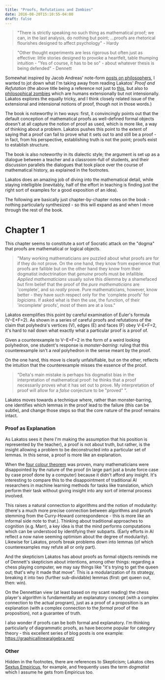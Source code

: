 ```yaml
---
title: "Proofs, Refutations and Zombies"
date: 2016-08-20T15:10:55-04:00
draft: false
---
```



> "There is strictly speaking no such thing as mathematical proof; we can, in the last analysis, do nothing but point; ...proofs are rhetorical flourishes designed to affect psychology" - Hardy

> "Other thought experiments are less rigorous but often just as effective: little stories designed to provoke a heartfelt, table thumping intuition - "Yes of course, it has to be so" - about whatever thesis is being defended" - Dennett


Somewhat inspired by Jacob Andreas' note-form [posts on philosophers](http://blog.jacobandreas.net/translation-meaning.html), I wanted to jot down what I'm taking away from reading Lakatos' *Proof and Refutation* (the above title being a reference not just to [this](https://www.amazon.com/Pride-Prejudice-Zombies-Quirk-Classic/dp/1511336188), but also to [philosophical zombies](https://en.wikipedia.org/wiki/Philosophical_zombie) which are humans extensionally but not intensionally. Lakatos explores the equally tricky, and I think closely related issue of the extensional and intensional notions of proof, though not in those words.)

The book is noteworthy in two ways: first, it convincingly points out that the default conception of mathematical proofs as well-defined formal objects doesn't at all capture the notion of proof as used, which is more like, a way of thinking about a problem. Lakatos pushes this point to the extent of saying that a proof can fail to prove what it sets out to and still be a proof - in fact, from his perspective, establishing truth is not the point; proofs exist to establish structure.

The book is also noteworthy in its dialectic style; the argument is set up as a dialogue between a teacher and a classroom-full of students, and their discussion parallels the dialogues that took place over the course of mathematical history, as explained in the footnotes.

<!-- I read it through the lens of my own anti-representationalist sensibilities -->

Lakatos does an amazing job of diving into the mathematical detail, while staying intelligible (inevitably, half of the effort in teaching is finding just the right sort of examples for a good exposition of an idea).

The following are basically just chapter-by-chapter notes on the book - nothing particularly synthesized - so this will expand as and when I move through the rest of the book.

# Chapter 1

This chapter seems to constitute a sort of Socratic attack on the "dogma" that proofs are mathematical or logical objects.

> "Many working mathematicians are puzzled about what proofs are for if they do not prove. On the one hand, they know from experience that proofs are fallible but on the other hand they know from their dogmatist indoctrination that *genuine* proofs must be infallible. *Applied mathematicians* usually solve this dilemma by a shamefaced but firm belief that the proof of the *pure mathematicians* are 'complete', and so *really* prove. Pure mathematicians, however, know better - they have such respect only for the 'complete proofs' for *logicians*. If asked what is then the use, the function, of their 'incomplete' proofs', most of them are at a loss."

Lakatos exemplifies this point by careful examination of Euler's formula (V−E+F=2). As shown in a series of careful proofs and refutations of the claim that polyhedra's vertices (V), edges (E) and faces (F) obey V-E+F=2, it's hard to nail down what exactly what a particular proof is a proof of.

Given a counterexample to V−E+F=2 in the form of a weird looking polyhedron, one student's response is *monster-barring*: ruling that this counterexample isn't a *real* polyhedron in the sense meant by the proof.

On the one hand, this move is clearly unfalsifiable, but on the other, reflects the intuition that the counterexample misses the essence of the proof.

> "Delta's main mistake is perhaps his dogmatist bias in the interpretation of mathematical proof: he thinks that a proof necessarily proves what it has set out to prove. My interpretation of proof will allow for a *false* conjecture to be "proved" ".

Lakatos moves towards a technique where, rather than monster-barring, one identifies which lemmas in the proof lead to the failure (this can be subtle), and change those steps so that the core nature of the proof remains intact.

### Proof as Explanation

As Lakatos sees it (here I'm making the assumption that his position is represented by the teacher), a proof is not about truth, but rather, is the insight allowing a problem to be deconstructed into a particular set of lemmas. In this sense, a proof is more like an explanation.

When the [four colour theorem](https://en.wikipedia.org/wiki/Four_color_theorem) was proven, many mathematicians were disappointed by the nature of the proof (in large part just a brute force case by case proof done by a computer) because it didn't afford any insight. It's interesting to compare this to the disappointment of traditional AI researchers in machine learning methods for tasks like translation, which perform their task without giving insight into any sort of internal process involved.

This raises a natural connection to algorithms and the notion of modularity:
(there's a much more precise connection between algorithms and proofs stemming from the Curry-Howard correspondence - this is more like an informal side note to that.). Thinking about traditional approaches to cognition (e.g. Marr), a key idea is that the mind performs computations which can be understood by identifying their subparts. (Early efforts in AI reflect a now naive seeming optimism about the degree of modularity). Likewise for Lakatos, proofs break problems down into lemmas (of which counterexamples may refute all or only part).


And the skepticism Lakatos has about proofs as formal objects reminds me of Dennett's skepticism about intentions, among other things: regarding a chess playing computer, we may say things like "it's trying to get the queen out; that's why it made that move". This is a modularization of its strategy, breaking it into two (further sub-dividable) lemmas (first: get queen out, then: win).

On the Dennettian view (at least based on my scant reading) the chess player's algorithm is fundamentally an explanatory concept (with a complex connection to the actual program), just as a proof of a proposition is an explanation (with a complex connection to the *formal* proof of the proposition), not a guarantee of truth.


I also wonder if proofs can be both formal and explanatory. I'm thinking particularly of diagrammatic proofs, as have become popular for category theory - this excellent series of blog posts is one example: https://graphicallinearalgebra.net/

### Other

Hidden in the footnotes, there are references to Skepticism; Lakatos cites [Sextus Empiricus](https://reubenharry.github.io/blog/medieval-type-theory/), for example, and frequently uses the term *dogmatist* which I assume he gets from Empiricus too.

